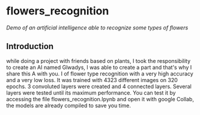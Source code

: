 # flowers_recognition
*Demo of an artificial intelligence able to recognize some types of flowers*

## Introduction
while doing a project with friends based on plants, I took the responsibility to create an AI named Glwadys, I was able to create a part and that's why I share this A with you. I of flower type recognition with a very high accuracy and a very low loss. It was trained with 4323 different images on 320 epochs. 3 convoluted layers were created and 4 connected layers. Several layers were tested until its maximum performance. You can test it by accessing the file flowers_recognition.Ipynb and open it with google Collab, the models are already compiled to save you time. 

